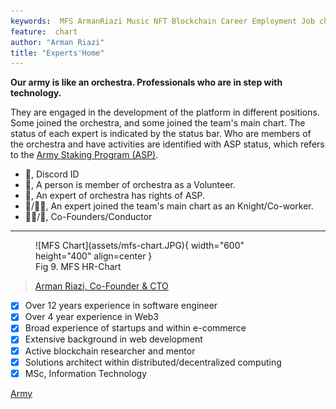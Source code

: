 ```yaml
---
keywords:  MFS ArmanRiazi Music NFT Blockchain Career Employment Job chart
feature:  chart
author: "Arman Riazi"
title: "Experts'Home"
---
```


**Our army is like an orchestra. Professionals who are in step with technology.**

They are engaged in the development of the platform in different positions. Some joined the orchestra, and some joined the team's main chart. The status of each expert is indicated by the status bar. Who are members of the orchestra and have activities are identified with ASP status, which refers to the [Army Staking Program (ASP)](../career/Career.md).

- 💌, Discord ID
- 🤝, A person is member of orchestra as a Volunteer.
- 🤑, An expert of orchestra has rights of ASP.
- 🦹/🦹‍♂️, An expert joined the team's main chart as an Knight/Co-worker.
- 🤴🏻/👸, Co-Founders/Conductor

---

<figure markdown>
![MFS Chart](assets/mfs-chart.JPG){ width="600" height="400" align=center }
<figcaption>Fig 9. MFS HR-Chart</figcaption>
</figure>


> [Arman Riazi, Co-Founder & CTO](https://armanriazi.github.io)

- [x] Over 12 years experience in software engineer
- [x] Over 4 year experience in Web3
- [x] Broad experience of startups and within e-commerce
- [x] Extensive background in web development
- [x] Active blockchain researcher and mentor
- [x] Solutions architect within distributed/decentralized computing
- [x] MSc, Information Technology

[Army](./army.md)